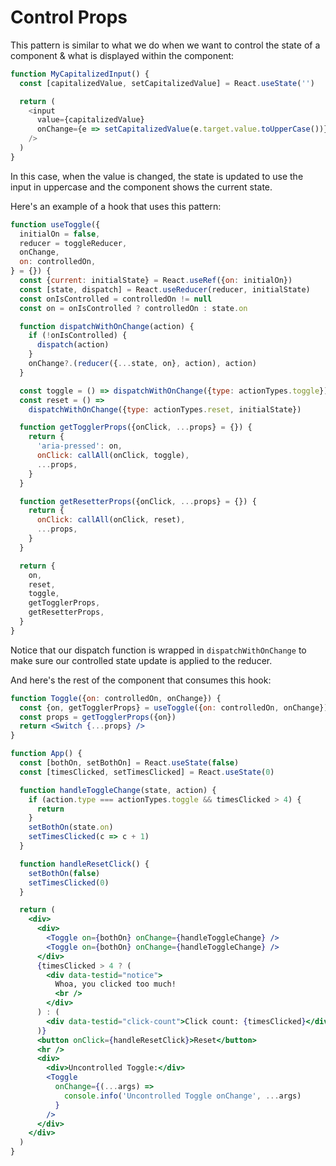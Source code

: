 # Control Props

This pattern is similar to what we do when we want to control the state of a component & what is displayed within the component:

```javascript
function MyCapitalizedInput() {
  const [capitalizedValue, setCapitalizedValue] = React.useState('')

  return (
    <input
      value={capitalizedValue}
      onChange={e => setCapitalizedValue(e.target.value.toUpperCase())}
    />
  )
}
```

In this case, when the value is changed, the state is updated to use the input in uppercase and the component shows the current state.

Here's an example of a hook that uses this pattern:

```javascript
function useToggle({
  initialOn = false,
  reducer = toggleReducer,
  onChange,
  on: controlledOn,
} = {}) {
  const {current: initialState} = React.useRef({on: initialOn})
  const [state, dispatch] = React.useReducer(reducer, initialState)
  const onIsControlled = controlledOn != null
  const on = onIsControlled ? controlledOn : state.on

  function dispatchWithOnChange(action) {
    if (!onIsControlled) {
      dispatch(action)
    }
    onChange?.(reducer({...state, on}, action), action)
  }

  const toggle = () => dispatchWithOnChange({type: actionTypes.toggle})
  const reset = () =>
    dispatchWithOnChange({type: actionTypes.reset, initialState})

  function getTogglerProps({onClick, ...props} = {}) {
    return {
      'aria-pressed': on,
      onClick: callAll(onClick, toggle),
      ...props,
    }
  }

  function getResetterProps({onClick, ...props} = {}) {
    return {
      onClick: callAll(onClick, reset),
      ...props,
    }
  }

  return {
    on,
    reset,
    toggle,
    getTogglerProps,
    getResetterProps,
  }
}
```

Notice that our dispatch function is wrapped in `dispatchWithOnChange` to make sure our controlled state update is applied to the reducer.

And here's the rest of the component that consumes this hook:

```jsx
function Toggle({on: controlledOn, onChange}) {
  const {on, getTogglerProps} = useToggle({on: controlledOn, onChange})
  const props = getTogglerProps({on})
  return <Switch {...props} />
}

function App() {
  const [bothOn, setBothOn] = React.useState(false)
  const [timesClicked, setTimesClicked] = React.useState(0)

  function handleToggleChange(state, action) {
    if (action.type === actionTypes.toggle && timesClicked > 4) {
      return
    }
    setBothOn(state.on)
    setTimesClicked(c => c + 1)
  }

  function handleResetClick() {
    setBothOn(false)
    setTimesClicked(0)
  }

  return (
    <div>
      <div>
        <Toggle on={bothOn} onChange={handleToggleChange} />
        <Toggle on={bothOn} onChange={handleToggleChange} />
      </div>
      {timesClicked > 4 ? (
        <div data-testid="notice">
          Whoa, you clicked too much!
          <br />
        </div>
      ) : (
        <div data-testid="click-count">Click count: {timesClicked}</div>
      )}
      <button onClick={handleResetClick}>Reset</button>
      <hr />
      <div>
        <div>Uncontrolled Toggle:</div>
        <Toggle
          onChange={(...args) =>
            console.info('Uncontrolled Toggle onChange', ...args)
          }
        />
      </div>
    </div>
  )
}
```